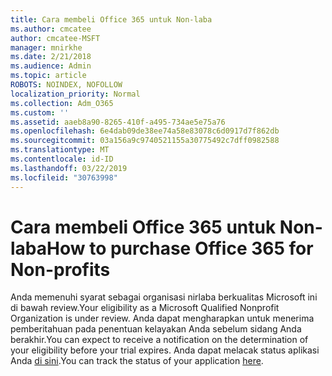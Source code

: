 ```yaml
---
title: Cara membeli Office 365 untuk Non-laba
ms.author: cmcatee
author: cmcatee-MSFT
manager: mnirkhe
ms.date: 2/21/2018
ms.audience: Admin
ms.topic: article
ROBOTS: NOINDEX, NOFOLLOW
localization_priority: Normal
ms.collection: Adm_O365
ms.custom: ''
ms.assetid: aaeb8a90-8265-410f-a495-734ae5e75a76
ms.openlocfilehash: 6e4dab09de38ee74a58e83078c6d0917d7f862db
ms.sourcegitcommit: 03a156a9c9740521155a30775492c7dff0982588
ms.translationtype: MT
ms.contentlocale: id-ID
ms.lasthandoff: 03/22/2019
ms.locfileid: "30763998"
---
```

# <a name="how-to-purchase-office-365-for-non-profits"></a><span data-ttu-id="4a613-102">Cara membeli Office 365 untuk Non-laba</span><span class="sxs-lookup"><span data-stu-id="4a613-102">How to purchase Office 365 for Non-profits</span></span>

<span data-ttu-id="4a613-103">Anda memenuhi syarat sebagai organisasi nirlaba berkualitas Microsoft ini di bawah review.</span><span class="sxs-lookup"><span data-stu-id="4a613-103">Your eligibility as a Microsoft Qualified Nonprofit Organization is under review.</span></span> <span data-ttu-id="4a613-104">Anda dapat mengharapkan untuk menerima pemberitahuan pada penentuan kelayakan Anda sebelum sidang Anda berakhir.</span><span class="sxs-lookup"><span data-stu-id="4a613-104">You can expect to receive a notification on the determination of your eligibility before your trial expires.</span></span> <span data-ttu-id="4a613-105">Anda dapat melacak status aplikasi Anda [di sini](http://eligibilityweb.azurewebsites.net/).</span><span class="sxs-lookup"><span data-stu-id="4a613-105">You can track the status of your application [here](http://eligibilityweb.azurewebsites.net/).</span></span>
  

